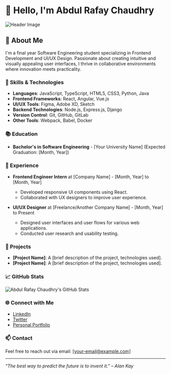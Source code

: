 # 👋 Hello, I'm Abdul Rafay Chaudhry

![Header Image](https://your-graphic-header-url.com) <!-- Replace with your header image URL -->

## 🚀 About Me

I'm a final year Software Engineering student specializing in Frontend Development and UI/UX Design. Passionate about creating intuitive and visually appealing user interfaces, I thrive in collaborative environments where innovation meets practicality.

### 🔧 Skills & Technologies

- **Languages**: JavaScript, TypeScript, HTML5, CSS3, Python, Java
- **Frontend Frameworks**: React, Angular, Vue.js
- **UI/UX Tools**: Figma, Adobe XD, Sketch
- **Backend Technologies**: Node.js, Express.js, Django
- **Version Control**: Git, GitHub, GitLab
- **Other Tools**: Webpack, Babel, Docker

### 📚 Education

- **Bachelor's in Software Engineering** - [Your University Name] (Expected Graduation: [Month, Year])

### 💼 Experience

- **Frontend Engineer Intern** at [Company Name] - [Month, Year] to [Month, Year]
  - Developed responsive UI components using React.
  - Collaborated with UX designers to improve user experience.

- **UI/UX Designer** at [Freelance/Another Company Name] - [Month, Year] to Present
  - Designed user interfaces and user flows for various web applications.
  - Conducted user research and usability testing.

### 🌟 Projects

- **[Project Name]**: A [brief description of the project, technologies used].
- **[Project Name]**: A [brief description of the project, technologies used].

### 📈 GitHub Stats

![Abdul Rafay Chaudhry's GitHub Stats](https://github-readme-stats.vercel.app/api?username=your-username&show_icons=true&hide_title=true&count_private=true&hide=prs&theme=radical)

### 🌐 Connect with Me

- [LinkedIn](https://www.linkedin.com/in/your-profile)
- [Twitter](https://twitter.com/your-twitter)
- [Personal Portfolio](https://your-portfolio-website.com)

### 📫 Contact

Feel free to reach out via email: [your-email@example.com]

---

_“The best way to predict the future is to invent it.” – Alan Kay_

